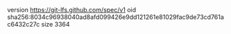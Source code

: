 version https://git-lfs.github.com/spec/v1
oid sha256:8034c96938040ad8afd099426e9dd121261e81029fac9de73cd761ac6432c27c
size 3364
